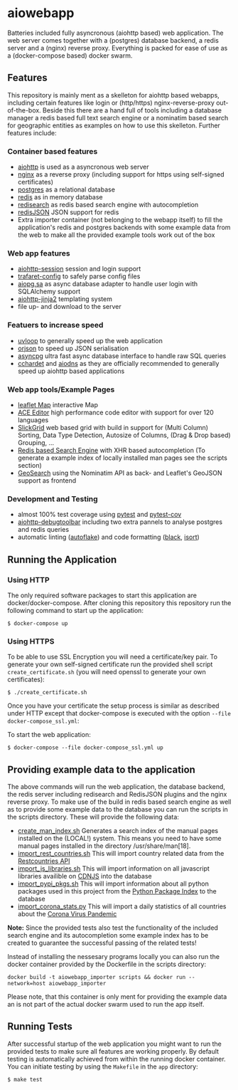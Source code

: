 # aiowebapp

Batteries included fully asyncronous (aiohttp based) web application. The web server comes together with a (postgres) database backend, a redis server and a (nginx) reverse proxy. Everything is packed for ease of use as a (docker-compose based) docker swarm.

## Features

This repository is mainly ment as a skelleton for aiohttp based webapps, including certain features like login or (http/https) nginx-reverse-proxy out-of-the-box. Beside this there are a hand full of tools including a database manager a redis based full text search engine or a nominatim based search for geographic entities as examples on how to use this skelleton. Further features include:

### Container based features
- [aiohttp](https://github.com/aio-libs/aiohttp) is used as a asyncronous web server
- [nginx](http://nginx.org/) as a reverse proxy (including support for https using self-signed certificates)
- [postgres](https://www.postgresql.org/) as a relational database
- [redis](https://redis.io/) as in memory database
- [redisearch](https://github.com/RediSearch/RediSearch) as redis based search engine with autocompletion
- [redisJSON](https://github.com/RedisJSON/RedisJSON) JSON support for redis
- Extra importer container (not belonging to the webapp itself) to fill the application's redis and postgres backends with some example data from the web to make all the provided example tools work out of the box

### Web app features
- [aiohttp-session](https://github.com/aio-libs/aiohttp-session) session and login support
- [trafaret-config](https://github.com/tailhook/trafaret-config) to safely parse config files
- [aiopg.sa](https://github.com/aio-libs/aiopg) as async database adapter to handle user login with SQLAlchemy support
- [aiohttp-jinja2](https://github.com/aio-libs/aiohttp-jinja2) templating system
- file up- and download to the server

### Featuers to increase speed
- [uvloop](https://github.com/MagicStack/uvloop) to generally speed up the web application
- [orjson](https://github.com/ijl/orjson) to speed up JSON serialisation
- [asyncpg](https://github.com/MagicStack/asyncpg) ultra fast async database interface to handle raw SQL queries
- [cchardet](https://github.com/PyYoshi/cChardet) and [aiodns](https://github.com/saghul/aiodns) as they are officially recommended to generally speed up aiohttp based applications

### Web app tools/Example Pages
- [leaflet Map](https://github.com/Leaflet/Leaflet) interactive Map
- [ACE Editor](https://ace.c9.io/) high performance code editor with support for over 120 languages
- [SlickGrid](https://github.com/6pac/SlickGrid) web based grid with build in support for (Multi Column) Sorting, Data Type Detection, Autosize of Columns, (Drag & Drop based) Grouping, ...
- [Redis based Search Engine](https://github.com/RediSearch/RediSearch) with XHR based autocompletion (To generate a example index of locally installed man pages see the scripts section)
- [GeoSearch](https://nominatim.org/release-docs/develop/api/Overview) using the Nominatim API as back- and Leaflet's GeoJSON support as frontend

### Development and Testing
- almost 100% test coverage using [pytest](https://github.com/pytest-dev/pytest) and [pytest-cov](https://github.com/pytest-dev/pytest-cov)
- [aiohttp-debugtoolbar](https://github.com/aio-libs/aiohttp-debugtoolbar) including two extra pannels to analyse postgres and redis queries
- automatic linting ([autoflake](https://github.com/myint/autoflake)) and code formatting ([black](https://github.com/psf/black), [isort](https://github.com/PyCQA/isort))

## Running the Application

### Using HTTP

The only required software packages to start this application are docker/docker-compose. After cloning this repository  this repository run the following command to start up the application:

```
$ docker-compose up
```

### Using HTTPS

To be able to use SSL Encryption you will need a certificate/key pair. To generate your own self-signed certificate run the provided shell script ```create_certificate.sh``` (you will need openssl to generate your own certificates):

```
$ ./create_certificate.sh
```

Once you have your certificate the setup process is similar as described under HTTP except that docker-compose is executed with the option ```--file docker-compose_ssl.yml```:

To start the web application:

```
$ docker-compose --file docker-compose_ssl.yml up
```

## Providing example data to the application

The above commands will run the web application, the database backend, the redis server including redisearch and RedisJSON plugins and the nginx reverse proxy. To make use of the build in redis based search engine as well as to provide some example data to the database you can run the scripts in the scripts directory. These will provide the following data:

- [create_man_index.sh](./scripts/create_man_index.sh) Generates a search index of the manual pages installed on the (LOCAL!) system. This means you need to have some manual pages installed in the directory /usr/share/man[18].
- [import_rest_countries.sh](./scripts/import_rest_countries.sh) This will import country related data from the [Restcountries API](https://restcountries.eu/rest/v2/all)
- [import_js_libraries.sh](./scripts/import_js_libraries.sh) This will import information on all javascript libraries availible on [CDNJS](https://api.cdnjs.com/libraries/) into the database
- [import_pypi_pkgs.sh](./scripts/import_pypi_pkgs.sh) This will import information about all python packages used in this project from the [Python Package Index](https://pypi.org/pypi/) to the database
- [import_corona_stats.py](./scripts/import_corona_stats.py) This will import a daily statistics of all countries about the [Corona Virus Pandemic](https://pomber.github.io/covid19/timeseries.json)

**Note:** Since the provided tests also test the functionality of the included search engine and its autocompletion some example index has to be created to guarantee the successful passing of the related tests!

Instead of installing the nessesary programs locally you can also run the docker container provided by the Dockerfile in the scripts directory:

```
docker build -t aiowebapp_importer scripts && docker run --network=host aiowebapp_importer
```

Please note, that this container is only ment for providing the example data an is not part of the actual docker swarm used to run the app itself.

## Running Tests

After successful startup of the web application you might want to run the provided tests to make sure all features are working properly. By default testing is automatically achieved from within the running docker container. You can initiate testing by using the ```Makefile``` in the ```app``` directory:

```
$ make test
```
